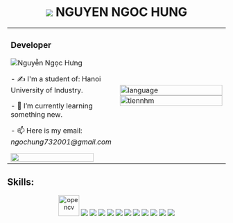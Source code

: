 

###
  <h1 align="center"><img src="https://img.icons8.com/doodle/48/000000/user.png"/> NGUYEN NGOC HUNG</h1>
  <table width="100%" border="0px">
    <tr>
      <td width="50%" >
        <div style="height: 100%;">
        <h3>Developer</h3>
        <p> <img src="https://komarev.com/ghpvc/?username=nguyen-ngoc-hung" alt="Nguyễn Ngọc Hưng" /> </p>
        <p>- ✍ I'm a student of: Hanoi University of Industry.</p>
        <p>- 🌱 I’m currently learning something new.</p>
        <p>- 📫 Here is my email: <i>ngochung732001@gmail.com</i> </p>
        <img src="https://user-images.githubusercontent.com/69026717/189492619-0e161414-45b0-4caa-b2b9-c7a6f0286390.gif" width="90%">
        </div>
      </td>
      <td width="50%">
        <div>
          <img src="https://github-readme-stats.vercel.app/api/top-langs/?username=nguyen-ngoc-hung&bg_color=FFFFFF00&text_color=179fa3&layout=compact&hide=CSS&langs_count=10&custom_title=Ngôn%20ngữ" alt="language" width="100%"/>
          <img src="https://github-readme-stats.vercel.app/api?username=nguyen-ngoc-hung&bg_color=FFFFFF00&text_color=179fa3&show_icons=true&count_private=true&include_all_commits=true&custom_title=Hoạt%20động%20trên%20Github" alt="tiennhm" width="100%"/>
        </div>
      </td>
    </tr>
  </table>        

        


## Skills:
<p align="center">
  <img src="https://www.vectorlogo.zone/logos/opencv/opencv-icon.svg" alt="opencv" width="48" height="48"/> 
  <img src="https://img.icons8.com/color/48/000000/microsoft-sql-server.png"/>
  <img src="https://img.icons8.com/color/48/000000/mysql-logo.png"/>
  <img src="https://img.icons8.com/color/48/000000/mongodb.png"/>
  <img src="https://img.icons8.com/fluent/48/000000/matlab.png"/>
  <img src="https://img.icons8.com/color/48/000000/git.png"/>
  <img src="https://img.icons8.com/color/48/000000/github-2.png"/>
  <img src="https://img.icons8.com/color/48/000000/visual-studio-code-2019.png"/>
  <img src="https://img.icons8.com/color/48/000000/visual-studio-2019.png"/>
  <img src="https://img.icons8.com/dusk/48/000000/anaconda.png"/>
  <img src="https://img.icons8.com/fluent/48/000000/spyder-ide.png"/>
  <img src="https://img.icons8.com/color/48/000000/trello.png"/>
</p>

